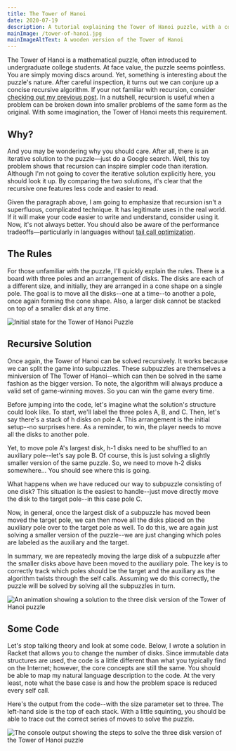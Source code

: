 ```yaml
---
title: The Tower of Hanoi
date: 2020-07-19
description: A tutorial explaining the Tower of Hanoi puzzle, with a code solution written in Racket.
mainImage: /tower-of-hanoi.jpg
mainImageAltText: A wooden version of the Tower of Hanoi
---
```


The Tower of Hanoi is a mathematical puzzle, often introduced to undergraduate college students. At face value, the puzzle seems pointless. You are simply moving discs around. Yet, something is interesting about the puzzle's nature. After careful inspection, it turns out we can conjure up a concise recursive algorithm. If your not familiar with recursion, consider [checking out my previous post](/everybody-hates-recursion). In a nutshell, recursion is useful when a problem can be broken down into smaller problems of the same form as the original. With some imagination, the Tower of Hanoi meets this requirement. 

## Why?

And you may be wondering why you should care. After all, there is an iterative solution to the puzzle—just do a Google search. Well, this toy problem shows that recursion can inspire simpler code than iteration. Although I'm not going to cover the iterative solution explicitly here, you should look it up. By comparing the two solutions, it's clear that the recursive one features less code and easier to read. 

Given the paragraph above, I am going to emphasize that recursion isn't a superfluous, complicated technique. It has legitimate uses in the real world. If it will make your code easier to write and understand, consider using it. Now, it's not always better. You should also be aware of the performance tradeoffs—particularly in languages without [tail call optimization](/everybody-hates-recursion).

## The Rules

For those unfamiliar with the puzzle, I'll quickly explain the rules. There is a board with three poles and an arrangement of disks. The disks are each of a different size, and initially, they are arranged in a cone shape on a single pole. The goal is to move all the disks--one at a time--to another a pole, once again forming the cone shape. Also, a larger disk cannot be stacked on top of a smaller disk at any time.

![Initial state for the Tower of Hanoi Puzzle](/assets/images/tower-of-hanoi-init.jpg)

## Recursive Solution

Once again, the Tower of Hanoi can be solved recursively. It works because we can split the game into subpuzzles. These subpuzzles are themselves a miniversion of The Tower of Hanoi--which can then be solved in the same fashion as the bigger version. To note, the algorithm will always produce a valid set of game-winning moves. So you can win the game every time.

Before jumping into the code, let's imagine what the solution's structure could look like. To start, we'll label the three poles A, B, and C. Then, let's say there's a stack of h disks on pole A. This arrangement is the initial setup--no surprises here. As a reminder, to win, the player needs to move all the disks to another pole. 

Yet, to move pole A's largest disk, h-1 disks need to be shuffled to an auxiliary pole--let's say pole B. Of course, this is just solving a slightly smaller version of the same puzzle. So, we need to move h-2 disks somewhere... You should see where this is going.

What happens when we have reduced our way to subpuzzle consisting of one disk? This situation is the easiest to handle--just move directly move the disk to the target pole--in this case pole C.

Now, in general, once the largest disk of a subpuzzle has moved been moved the target pole, we can then move all the disks placed on the auxiliary pole over to the target pole as well. To do this, we are again just solving a smaller version of the puzzle--we are just changing which poles are labeled as the auxiliary and the target.

In summary, we are repeatedly moving the large disk of a subpuzzle after the smaller disks above have been moved to the auxiliary pole. The key is to correctly track which poles should be the target and the auxiliary as the algorithm twists through the self calls. Assuming we do this correctly, the puzzle will be solved by solving all the subpuzzles in turn.

![An animation showing a solution to the three disk version of the Tower of Hanoi puzzle](/assets/images/tower-of-hanoi-solution.gif)

## Some Code

Let's stop talking theory and look at some code. Below, I wrote a solution in Racket that allows you to change the number of disks. Since immutable data structures are used, the code is a little different than what you typically find on the Internet; however, the core concepts are still the same. You should be able to map my natural language description to the code. At the very least, note what the base case is and how the problem space is reduced every self call.

<script src="https://gist.github.com/froggermtp/7fd6a4af66ce033db9783d31451b38b8.js"></script>

Here's the output from the code--with the size parameter set to three. The left-hand side is the top of each stack. With a little squinting, you should be able to trace out the correct series of moves to solve the puzzle.

![The console output showing the steps to solve the three disk version of the Tower of Hanoi puzzle](/assets/images/tower-of-hanoi-output.jpg)